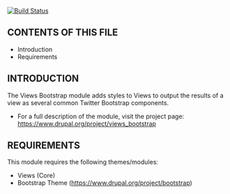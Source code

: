 [![Build Status](https://travis-ci.org/ericpugh/drupal-views-bootstrap.svg?branch=master)](https://travis-ci.org/ericpugh/drupal-views-bootstrap)

CONTENTS OF THIS FILE
---------------------
   
 * Introduction
 * Requirements

INTRODUCTION
------------

The Views Bootstrap module adds styles to Views to output the results of a view as several common Twitter Bootstrap components.

 * For a full description of the module, visit the project page:
   https://www.drupal.org/project/views_bootstrap

REQUIREMENTS
------------

This module requires the following themes/modules:

 * Views (Core)
 * Bootstrap Theme (https://www.drupal.org/project/bootstrap)
